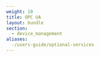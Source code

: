 ```yaml
---
weight: 10
title: OPC UA
layout: bundle
section:
  - device_management
aliases:
  -/users-guide/optional-services
---
```

